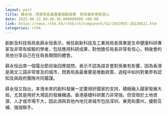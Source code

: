 ```yaml
---
layout: post
title: 薛永恒：問責局長最重要推動政策　對孫東非常有信心
date: 2022-06-21 09:46:36.000000000 +08:00
link: https://news.rthk.hk/rthk/ch/component/k2/1653955-20220621.htm
categories: rthk
---
```


創新及科技局局長薛永恒表示，候任創新科技及工業局局長孫東是生命健康科研專家及非常有經驗的學者，包括應用科研成果，對他擔任局長非常有信心，稍後會約見他分享自己在任局長期間的體會。

薛永恒出席一個電台節目後回應提問，表示不認為語言會對孫東有影響，因為香港是兩文三語非常普及的城市，問責局長最重要是推動政策，過程中如何對業界有認知及與政府團隊共同籌謀。

薛永恒又指出，本港未來的創科發展一定要用好國家的支持，積極融入國家發展大局，尤其是用好大灣區的發展機遇。香港基礎科研實力非常強，但受限於土地資源、人才或市場不大，因此須與其他內地兄弟城市包括深圳、東莞和廣州，優勢互補、強強聯手。
